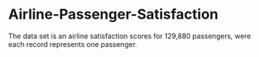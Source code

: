 # Airline-Passenger-Satisfaction
The data set is an airline satisfaction scores for 129,880 passengers, were each record represents one passenger. 
